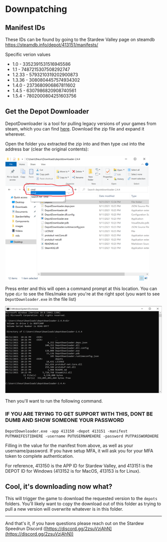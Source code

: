 # Downpatching

## Manifest IDs

These IDs can be found by going to the Stardew Valley page on steamdb https://steamdb.info/depot/413151/manifests/

Specific verion values

- 1.0 - 3352391531516945586
- 1.1 - 7487215307508292747
- 1.2.33 - 5793210319202900873
- 1.3.36 - 3080804457574934302
- 1.4.0 - 2373680906867811602
- 1.4.5 - 6307986820908740561
- 1.5.4 - 7802000804251603756

## Get the Depot Downloader

DepotDownloader is a tool for pulling legacy versions of your games from steam, which you can find [here](https://github.com/SteamRE/DepotDownloader/releases). Download the zip file and expand it wherever.

Open the folder you extracted the zip into and then type `cmd` into the address bar (clear the original contents):

<img src="images/downpatch/cmd_in_window.png" height="400px"/>

Press enter and this will open a command prompt at this location. You can type `dir` to see the files/make sure you're at the right spot (you want to see `DepotDownloader.exe` in the file list)

<img src="images/downpatch/cmd_dir.png" max-height="400px"/>

Then you'll want to run the following command.

### **IF YOU ARE TRYING TO GET SUPPORT WITH THIS, DONT BE DUMB AND SHOW SOMEONE YOUR PASSWORD**

```
DepotDownloader.exe -app 413150 -depot 413151 -manifest PUTMANIFESTIDHERE -username PUTUSERNAMEHERE -password PUTPASSWORDHERE
```

Filling in the value for the manifest from above, as well as your username/password. If you have setup MFA, it will ask you for your MFA token to complete authentication.

For reference, 413150 is the APP ID for Stardew Valley, and 413151 is the DEPOT ID for Windows (413152 is for MacOS, 413153 is for Linux).

## Cool, it's downloading now what?

This will trigger the game to download the requested version to the `depots` folders. You'll likely want to copy the download out of this folder as trying to pull a new version will overwrite whatever is in this folder.

---

And that's it, if you have questions please reach out on the Stardew Speedrun Discord ([https://discord.gg/2zsuVzjAhN](https://discord.gg/2zsuVzjAhN))
